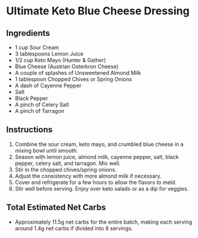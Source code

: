# Ultimate Keto Blue Cheese Dressing

## Ingredients
- 1 cup Sour Cream
- 3 tablespoons Lemon Juice
- 1/2 cup Keto Mayo (Hunter & Gather)
- Blue Cheese (Austrian Osterkron Cheese)
- A couple of splashes of Unsweetened Almond Milk
- 1 tablespoon Chopped Chives or Spring Onions
- A dash of Cayenne Pepper
- Salt
- Black Pepper
- A pinch of Celery Salt
- A pinch of Tarragon

## Instructions
1. Combine the sour cream, keto mayo, and crumbled blue cheese in a mixing bowl until smooth.
2. Season with lemon juice, almond milk, cayenne pepper, salt, black pepper, celery salt, and tarragon. Mix well.
3. Stir in the chopped chives/spring onions.
4. Adjust the consistency with more almond milk if necessary.
5. Cover and refrigerate for a few hours to allow the flavors to meld.
6. Stir well before serving. Enjoy over keto salads or as a dip for veggies.

## Total Estimated Net Carbs
- Approximately 11.5g net carbs for the entire batch, making each serving around 1.4g net carbs if divided into 8 servings.
